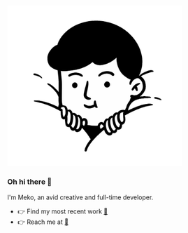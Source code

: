 <img width="400" src="https://github.com/meko-deng/meko-deng/blob/main/hello.gif">

### Oh hi there 👋

I'm Meko, an avid creative and full-time developer. 

- 👉 Find my most recent work [🎨](https://www.instagram.com/jaqcreates/)
- 👉 Reach me at [📨](mailto:robertbroersma@gmail.com)

